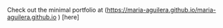Check out the minimal portfolio at (https://maria-aguilera.github.io/maria-aguilera.github.io
) [here]
